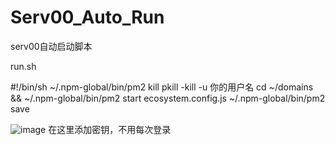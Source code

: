 # Serv00_Auto_Run
serv00自动启动脚本


run.sh

#!/bin/sh
~/.npm-global/bin/pm2 kill
pkill -kill -u 你的用户名
cd  ~/domains && ~/.npm-global/bin/pm2 start ecosystem.config.js
~/.npm-global/bin/pm2 save

![image](https://github.com/kuoihao/Serv00_Auto_Run/assets/95399503/88f19d91-55ef-4501-a7f1-f71a6625a91a)
在这里添加密钥，不用每次登录

